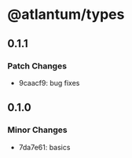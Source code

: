 # @atlantum/types

## 0.1.1

### Patch Changes

-   9caacf9: bug fixes

## 0.1.0

### Minor Changes

-   7da7e61: basics
